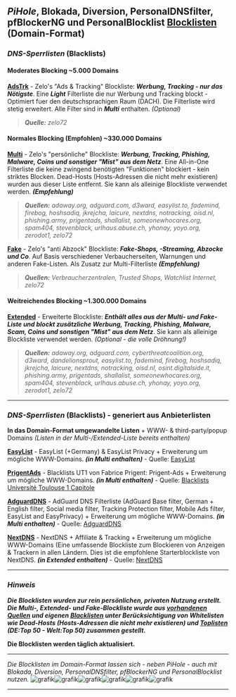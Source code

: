 ## *PiHole*, Blokada, Diversion, PersonalDNSfilter, pfBlockerNG und PersonalBlocklist [Blocklisten](https://github.com/Zelo72/rpi/tree/master/pihole/blocklists) (Domain-Format)

### ***DNS-Sperrlisten*** (Blacklists)

#### Moderates Blocking ~5.000 Domains

[**AdsTrk**](https://raw.githubusercontent.com/Zelo72/rpi/master/pihole/blocklists/adstrk.txt) - Zelo's "Ads & Tracking" Blockliste: ***Werbung, Tracking - nur das Nötigste***. Eine ***Light*** Filterliste die nur Werbung und Tracking blockt - Optimiert fuer den deutschsprachigen Raum (DACH). Die Filterliste wird stetig erweitert. Alle Filter sind in ***Multi*** enthalten. *(Optional)*  

> ***Quelle:*** *zelo72*

#### Normales Blocking (Empfohlen) ~330.000 Domains

[**Multi**](https://raw.githubusercontent.com/Zelo72/rpi/master/pihole/blocklists/multi.txt) - Zelo's "persönliche" Blockliste: ***Werbung, Tracking, Phishing, Malware, Coins und sonstiger "Mist" aus dem Netz***. Eine All-in-One Filterliste die keine zwingend benötigten "Funktionen" blockiert - kein striktes Blocken. Dead-Hosts (Hosts-Adressen die nicht mehr existieren) wurden aus dieser Liste entfernt. Sie kann als alleinige Blockliste verwendet werden. ***(Empfehlung)***  

> ***Quellen:*** *adaway.org, adguard.com, d3ward, easylist.to, fademind, firebog, hoshsadiq, jkrejcha, laicure, nextdns, notracking, oisd.nl, phishing.army,   prigentads, shallalist, someonewhocares.org, spam404, stevenblack, urlhaus.abuse.ch, yhonay, yoyo.org, zerodot1, zelo72*  

[**Fake**](https://raw.githubusercontent.com/Zelo72/rpi/master/pihole/blocklists/fake.txt) - Zelo's "anti Abzock" Blockliste: ***Fake-Shops, -Streaming, Abzocke und Co***. Auf Basis verschiedener Verbaucherseiten, Warnungen und anderen Fake-Listen. Als Zusatz zur Multi-Filterliste ***(Empfehlung)***  

> ***Quellen:*** *Verbraucherzentralen, Trusted Shops, Watchlist Internet, zelo72*

#### Weitreichendes Blocking ~1.300.000 Domains
  
[**Extended**](https://raw.githubusercontent.com/Zelo72/rpi/master/pihole/blocklists/ext.txt) - Erweiterte Blockliste: ***Enthält alles aus der Multi- und Fake-Liste und blockt zusätzliche Werbung, Tracking, Phishing, Malware, Scam, Coins und sonstigen "Mist" aus dem Netz***. Sie kann als alleinige Blockliste verwendet werden. *(Optional - die volle Dröhnung!)*  

> ***Quellen:*** *adaway.org, adguard.com, cyberthreatcoalition.org, d3ward, dandelionsprout, easylist.to, fademind, firebog, hoshsadiq, jkrejcha, laicure, nextdns, notracking, oisd.nl, osint.digitalside.it, phishing.army, prigentads, shallalist, someonewhocares.org, spam404, stevenblack, urlhaus.abuse.ch, yhonay, yoyo.org, zerodot1, zelo72*

---

### ***DNS-Sperrlisten*** (Blacklists) - generiert aus Anbieterlisten

**In das Domain-Format umgewandelte Listen** + WWW- & third-party/popup Domains *(Listen in der Multi-/Extended-Liste bereits enthalten)*

[**EasyList**](https://raw.githubusercontent.com/Zelo72/rpi/master/pihole/blocklists/easylist.txt) - EasyList (+Germany) & EasyList Privacy + Erweiterung um mögliche WWW-Domains. ***(in Multi enthalten)*** - Quelle: [EasyList](https://easylist.to/)

[**PrigentAds**](https://raw.githubusercontent.com/Zelo72/rpi/master/pihole/blocklists/prigentads.txt) - Blacklists UT1 von Fabrice Prigent: Prigent-Ads + Erweiterung um mögliche WWW-Domains. ***(in Multi enthalten)*** - Quelle: [Blacklists Université Toulouse 1 Capitole](https://dsi.ut-capitole.fr/blacklists/index_en.php)

[**AdguardDNS**](https://raw.githubusercontent.com/Zelo72/rpi/master/pihole/blocklists/adguarddns.txt) - AdGuard DNS Filterliste (AdGuard Base filter, German + English filter, Social media filter, Tracking Protection filter, Mobile Ads filter, EasyList and EasyPrivacy) + Erweiterung um mögliche WWW-Domains. ***(in Multi enthalten)*** - Quelle: [AdguardDNS](https://github.com/AdguardTeam)

[**NextDNS**](https://raw.githubusercontent.com/Zelo72/rpi/master/pihole/blocklists/nextdns.txt) - NextDNS + Affiliate & Tracking + Erweiterung um mögliche WWW-Domains (Eine umfassende Blockliste zum Blockieren von Anzeigen & Trackern in allen Ländern. Dies ist die empfohlene Starterblockliste von NextDNS. ***(in Extended enthalten)*** - Quelle: [NextDNS](https://github.com/nextdns)

---

### ***Hinweis***

***Die Blocklisten wurden zur rein persönlichen, privaten Nutzung erstellt. Die Multi-, Extended- und Fake-Blockliste wurde aus [vorhandenen Quellen](https://github.com/Zelo72/rpi/tree/master/pihole/blocklists/quellen) und eigenen [Blacklisten](https://github.com/Zelo72/rpi/tree/master/pihole/blocklists/quellen) unter Berücksichtigung von Whitelisten wie Dead-Hosts (Hosts-Adressen die nicht mehr existieren) und [Toplisten](https://github.com/Zelo72/rpi/tree/master/toplists) (DE:Top 50 - Welt:Top 50) zusammen gestellt.***

**Die Blocklisten werden täglich aktualisiert.**

---

*Die Blocklisten im Domain-Format lassen sich - neben PiHole - auch mit Blokada, Diversion, PersonalDNSfilter, pfBlockerNG und PersonalBlocklist nutzen.* ![grafik](https://user-images.githubusercontent.com/62211544/117189136-22048a80-adde-11eb-933d-6e4159fc47d9.png)![grafik](https://user-images.githubusercontent.com/62211544/117189274-4a8c8480-adde-11eb-9d58-b035a211dbdc.png)![grafik](https://user-images.githubusercontent.com/62211544/117189305-55dfb000-adde-11eb-978d-de741fc269a6.png)![grafik](https://user-images.githubusercontent.com/62211544/117189369-6b54da00-adde-11eb-97bd-7ef01a33b12a.png)![grafik](https://user-images.githubusercontent.com/62211544/117189399-7445ab80-adde-11eb-8ab5-d7aeb652269e.png)![grafik](https://user-images.githubusercontent.com/62211544/117189443-7f004080-adde-11eb-99f3-a73c943bf5e1.png)

---
